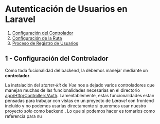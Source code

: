 # Autenticación de Usuarios en Laravel

1. [Configuración del Controlador](#a---configuración-del-controlador)
2. [Configuración de la Ruta](#b---configuración-de-la-ruta)
3. [Proceso de Registro de Usuarios](#c---proceso-de-registro-de-usuarios)

## 1 - Configuración del Controlador

Como toda fucionalidad del backend, la debemos manejar mediante un **controlador**.

La instalación del _starter-kit_ de _Vue_ nos a dejado varios controladores que manejan muchas de las funcionalidades necesarias en el directorio [app/Http/Controllers/Auth][l1]. Lamentablemente, estas funcionalidades estan pensadas para trabajar con vistas en un proyecto de _Laravel_ con frontend incluído y no podemos usarlas directamente si queremos usar nuestro proyecto _solo_ como backend .
Lo que si podemos hacer es tomarlos como referencia para nu

[l1]: ../back_notas_2/app/Http/Controllers/Auth/
